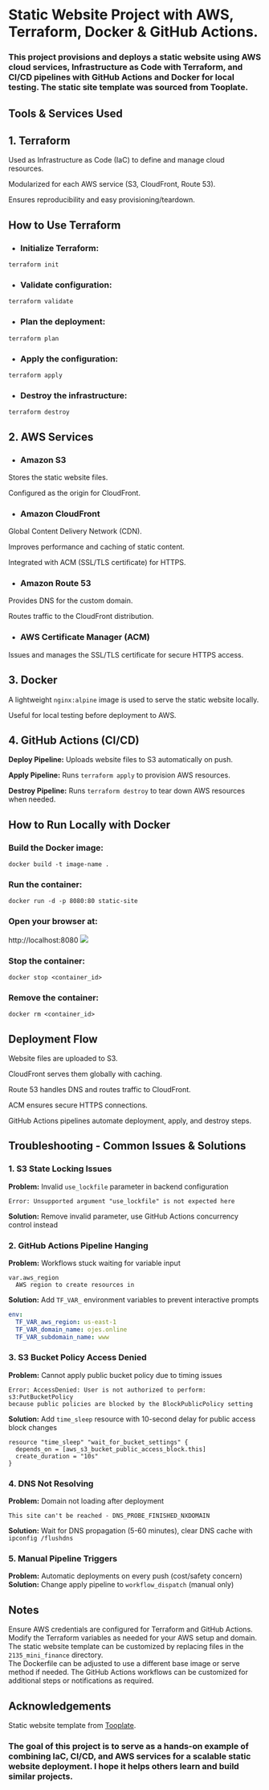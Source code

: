 # Static Website Project with AWS, Terraform, Docker & GitHub Actions.

### This project provisions and deploys a static website using AWS cloud services, Infrastructure as Code with Terraform, and CI/CD pipelines with GitHub Actions and Docker for local testing. The static site template was sourced from Tooplate.

## Tools & Services Used
## 1. Terraform

Used as Infrastructure as Code (IaC) to define and manage cloud resources.

Modularized for each AWS service (S3, CloudFront, Route 53).

Ensures reproducibility and easy provisioning/teardown.

 ## How to Use Terraform
+ ### Initialize Terraform:
`terraform init`
+ ### Validate configuration:
`terraform validate`
+ ### Plan the deployment:
`terraform plan`
+ ### Apply the configuration:
`terraform apply`
+ ### Destroy the infrastructure:
`terraform destroy`


## 2. AWS Services

+ ### Amazon S3

Stores the static website files.

Configured as the origin for CloudFront.

+ ### Amazon CloudFront

Global Content Delivery Network (CDN).

Improves performance and caching of static content.

Integrated with ACM (SSL/TLS certificate) for HTTPS.

+ ### Amazon Route 53

Provides DNS for the custom domain.

Routes traffic to the CloudFront distribution.

+ ### AWS Certificate Manager (ACM)

Issues and manages the SSL/TLS certificate for secure HTTPS access.

## 3. Docker

A lightweight `nginx:alpine` image is used to serve the static website locally.

Useful for local testing before deployment to AWS.

## 4. GitHub Actions (CI/CD)

**Deploy Pipeline:** Uploads website files to S3 automatically on push.

**Apply Pipeline:** Runs `terraform apply` to provision AWS resources.

**Destroy Pipeline:** Runs `terraform destroy` to tear down AWS resources when needed.



## How to Run Locally with Docker

### Build the Docker image:

`docker build -t image-name .`


### Run the container:

`docker run -d -p 8080:80 static-site`


### Open your browser at:
 http://localhost:8080
 ![](images/Capture.PNG)

### Stop the container:
`docker stop <container_id>`
### Remove the container:
`docker rm <container_id>`




## Deployment Flow

Website files are uploaded to S3.

CloudFront serves them globally with caching.

Route 53 handles DNS and routes traffic to CloudFront.

ACM ensures secure HTTPS connections.

GitHub Actions pipelines automate deployment, apply, and destroy steps.



##  Troubleshooting - Common Issues & Solutions


### 1. S3 State Locking Issues
**Problem:** Invalid `use_lockfile` parameter in backend configuration
```
Error: Unsupported argument "use_lockfile" is not expected here
```
**Solution:** Remove invalid parameter, use GitHub Actions concurrency control instead

### 2. GitHub Actions Pipeline Hanging
**Problem:** Workflows stuck waiting for variable input
```
var.aws_region
  AWS region to create resources in
```
**Solution:** Add `TF_VAR_` environment variables to prevent interactive prompts
```yaml
env:
  TF_VAR_aws_region: us-east-1
  TF_VAR_domain_name: ojes.online
  TF_VAR_subdomain_name: www
```

### 3. S3 Bucket Policy Access Denied
**Problem:** Cannot apply public bucket policy due to timing issues
```
Error: AccessDenied: User is not authorized to perform: s3:PutBucketPolicy
because public policies are blocked by the BlockPublicPolicy setting
```
**Solution:** Add `time_sleep` resource with 10-second delay for public access block changes
```hcl
resource "time_sleep" "wait_for_bucket_settings" {
  depends_on = [aws_s3_bucket_public_access_block.this]
  create_duration = "10s"
}
```

### 4. DNS Not Resolving
**Problem:** Domain not loading after deployment
```
This site can't be reached - DNS_PROBE_FINISHED_NXDOMAIN
```
**Solution:** Wait for DNS propagation (5-60 minutes), clear DNS cache with `ipconfig /flushdns`


### 5. Manual Pipeline Triggers
**Problem:** Automatic deployments on every push (cost/safety concern)
**Solution:** Change apply pipeline to `workflow_dispatch` (manual only)

## Notes

Ensure AWS credentials are configured for Terraform and GitHub Actions.  
Modify the Terraform variables as needed for your AWS setup and domain.  
The static website template can be customized by replacing files in the `2135_mini_finance` directory.  
The Dockerfile can be adjusted to use a different base image or serve method if needed.
The GitHub Actions workflows can be customized for additional steps or notifications as required.  

## Acknowledgements
Static website template from [Tooplate](https://www.tooplate.com/).  


### The goal of this project is to serve as a hands-on example of combining IaC, CI/CD, and AWS services for a scalable static website deployment. I hope it helps others learn and build similar projects.
